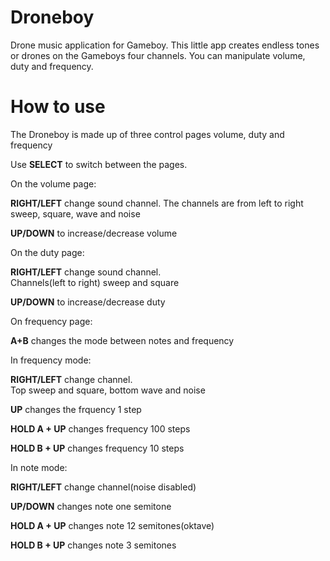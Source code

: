 # Droneboy
Drone music application for Gameboy. 
This little app creates endless tones or drones on the Gameboys four channels. You can manipulate volume, duty and frequency. 
# How to use
The Droneboy is made up of three control pages volume, duty and frequency

Use **SELECT** to switch between the pages.

On the volume page:

**RIGHT/LEFT** change sound channel. 
The channels are from left to right sweep, square, wave and noise

**UP/DOWN** to increase/decrease volume

On the duty page:

**RIGHT/LEFT** change sound channel.  
Channels(left to right) sweep and square

**UP/DOWN** to increase/decrease duty 

On frequency page:

**A+B** changes the mode between notes and frequency

In frequency mode:

**RIGHT/LEFT** change channel.  
Top sweep and square, bottom wave and noise

**UP** changes the frquency 1 step

**HOLD A + UP** changes frequency 100 steps

**HOLD B + UP** changes frequency 10 steps

In note mode:

**RIGHT/LEFT** change channel(noise disabled)

**UP/DOWN** changes note one semitone

**HOLD A + UP** changes note 12 semitones(oktave)

**HOLD B + UP** changes note 3 semitones
